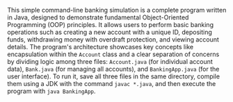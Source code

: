 This simple command-line banking simulation is a complete program written in Java, designed to demonstrate fundamental Object-Oriented Programming (OOP) principles. It allows users to perform basic banking operations such as creating a new account with a unique ID, depositing funds, withdrawing money with overdraft protection, and viewing account details. The program's architecture showcases key concepts like encapsulation within the `Account` class and a clear separation of concerns by dividing logic among three files: `Account.java` (for individual account data), `Bank.java` (for managing all accounts), and `BankingApp.java` (for the user interface). To run it, save all three files in the same directory, compile them using a JDK with the command `javac *.java`, and then execute the program with `java BankingApp`.
